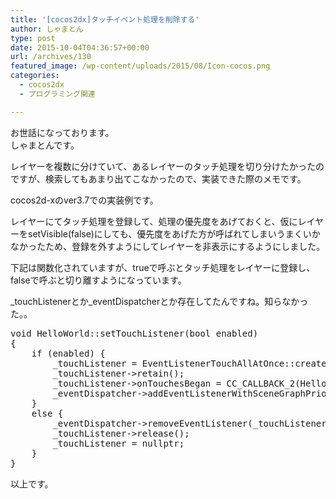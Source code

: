 ```yaml
---
title: '[cocos2dx]タッチイベント処理を削除する'
author: しゃまとん
type: post
date: 2015-10-04T04:36:57+00:00
url: /archives/130
featured_image: /wp-content/uploads/2015/08/Icon-cocos.png
categories:
  - cocos2dx
  - プログラミング関連

---
```

お世話になっております。  
しゃまとんです。

レイヤーを複数に分けていて、あるレイヤーのタッチ処理を切り分けたかったのですが、検索してもあまり出てこなかったので、実装できた際のメモです。

cocos2d-xのver3.7での実装例です。

レイヤーにてタッチ処理を登録して、処理の優先度をあげておくと、仮にレイヤーをsetVisible(false)にしても、優先度をあげた方が呼ばれてしまいうまくいかなかったため、登録を外すようにしてレイヤーを非表示にするようにしました。

下記は関数化されていますが、trueで呼ぶとタッチ処理をレイヤーに登録し、falseで呼ぶと切り離すようになっています。

\_touchListenerとか\_eventDispatcherとか存在してたんですね。知らなかった。。

<pre class="brush: cpp; gutter: true">void HelloWorld::setTouchListener(bool enabled)
{
    if (enabled) {
        _touchListener = EventListenerTouchAllAtOnce::create();
        _touchListener-&gt;retain();
        _touchListener-&gt;onTouchesBegan = CC_CALLBACK_2(HelloWorld::onTouchesBegan, this);
        _eventDispatcher-&gt;addEventListenerWithSceneGraphPriority(_touchListener, this);
    }
    else {
        _eventDispatcher-&gt;removeEventListener(_touchListener);
        _touchListener-&gt;release();
        _touchListener = nullptr;
    }
}</pre>

以上です。